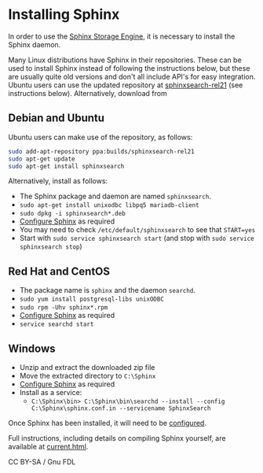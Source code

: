 # Installing Sphinx

In order to use the [Sphinx Storage Engine](./), it is necessary to install the Sphinx daemon.

Many Linux distributions have Sphinx in their repositories. These can be used to install Sphinx instead of following the instructions below, but these are usually quite old versions and don't all include API's for easy integration. Ubuntu users can use the updated repository at [sphinxsearch-rel21](https://launchpad.net/~builds/+archive/sphinxsearch-rel21) (see instructions below). Alternatively, download from

## Debian and Ubuntu

Ubuntu users can make use of the repository, as follows:

```bash
sudo add-apt-repository ppa:builds/sphinxsearch-rel21
sudo apt-get update
sudo apt-get install sphinxsearch
```

Alternatively, install as follows:

* The Sphinx package and daemon are named `sphinxsearch`.
* `sudo apt-get install unixodbc libpq5 mariadb-client`
* `sudo dpkg -i sphinxsearch*.deb`
* [Configure Sphinx](configuring-sphinx.md) as required
* You may need to check `/etc/default/sphinxsearch` to see that `START=yes`
* Start with `sudo service sphinxsearch start` (and stop with `sudo service sphinxsearch stop`)

## Red Hat and CentOS

* The package name is `sphinx` and the daemon `searchd`.
* `sudo yum install postgresql-libs unixODBC`
* `sudo rpm -Uhv sphinx*.rpm`
* [Configure Sphinx](configuring-sphinx.md) as required
* `service searchd start`

## Windows

* Unzip and extract the downloaded zip file
* Move the extracted directory to `C:\Sphinx`
* [Configure Sphinx](configuring-sphinx.md) as required
* Install as a service:
  * `C:\Sphinx\bin> C:\Sphinx\bin\searchd --install --config C:\Sphinx\sphinx.conf.in --servicename SphinxSearch`

Once Sphinx has been installed, it will need to be [configured](configuring-sphinx.md).

Full instructions, including details on compiling Sphinx yourself, are available at [current.html](https://sphinxsearch.com/docs/current.html).

CC BY-SA / Gnu FDL
